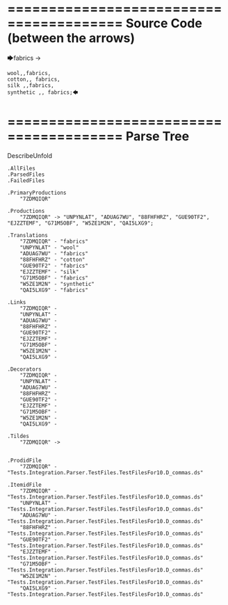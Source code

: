 ========================================
Source Code (between the arrows)
========================================

🡆fabrics ->

	wool,,fabrics,
	cotton,, fabrics,
	silk ,,fabrics,
	synthetic ,, fabrics;🡄

========================================
Parse Tree
========================================
DescribeUnfold

    .AllFiles
    .ParsedFiles
    .FailedFiles

    .PrimaryProductions
        "7ZDMQIQR" 

    .Productions
        "7ZDMQIQR" -> "UNPYNLAT", "ADUAG7WU", "88FHFHRZ", "GUE90TF2", "EJZZTEMF", "G71M5OBF", "W5ZE1M2N", "QAI5LXG9";

    .Translations
        "7ZDMQIQR" - "fabrics"
        "UNPYNLAT" - "wool"
        "ADUAG7WU" - "fabrics"
        "88FHFHRZ" - "cotton"
        "GUE90TF2" - "fabrics"
        "EJZZTEMF" - "silk"
        "G71M5OBF" - "fabrics"
        "W5ZE1M2N" - "synthetic"
        "QAI5LXG9" - "fabrics"

    .Links
        "7ZDMQIQR" - 
        "UNPYNLAT" - 
        "ADUAG7WU" - 
        "88FHFHRZ" - 
        "GUE90TF2" - 
        "EJZZTEMF" - 
        "G71M5OBF" - 
        "W5ZE1M2N" - 
        "QAI5LXG9" - 

    .Decorators
        "7ZDMQIQR" - 
        "UNPYNLAT" - 
        "ADUAG7WU" - 
        "88FHFHRZ" - 
        "GUE90TF2" - 
        "EJZZTEMF" - 
        "G71M5OBF" - 
        "W5ZE1M2N" - 
        "QAI5LXG9" - 

    .Tildes
        "7ZDMQIQR" -> 


    .ProdidFile
        "7ZDMQIQR" - "Tests.Integration.Parser.TestFiles.TestFilesFor10.D_commas.ds"

    .ItemidFile
        "7ZDMQIQR" - "Tests.Integration.Parser.TestFiles.TestFilesFor10.D_commas.ds"
        "UNPYNLAT" - "Tests.Integration.Parser.TestFiles.TestFilesFor10.D_commas.ds"
        "ADUAG7WU" - "Tests.Integration.Parser.TestFiles.TestFilesFor10.D_commas.ds"
        "88FHFHRZ" - "Tests.Integration.Parser.TestFiles.TestFilesFor10.D_commas.ds"
        "GUE90TF2" - "Tests.Integration.Parser.TestFiles.TestFilesFor10.D_commas.ds"
        "EJZZTEMF" - "Tests.Integration.Parser.TestFiles.TestFilesFor10.D_commas.ds"
        "G71M5OBF" - "Tests.Integration.Parser.TestFiles.TestFilesFor10.D_commas.ds"
        "W5ZE1M2N" - "Tests.Integration.Parser.TestFiles.TestFilesFor10.D_commas.ds"
        "QAI5LXG9" - "Tests.Integration.Parser.TestFiles.TestFilesFor10.D_commas.ds"

